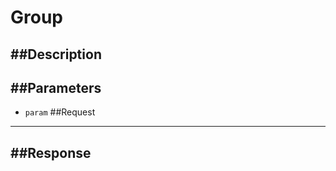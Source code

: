 Group
=====
##Description
-------------
##Parameters
-------------
*  `param`
##Request
-------------
##Response
-------------